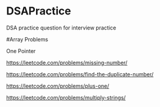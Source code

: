 # DSAPractice
DSA practice question for interview practice 

#Array Problems

One Pointer

https://leetcode.com/problems/missing-number/

https://leetcode.com/problems/find-the-duplicate-number/

https://leetcode.com/problems/plus-one/

https://leetcode.com/problems/multiply-strings/


